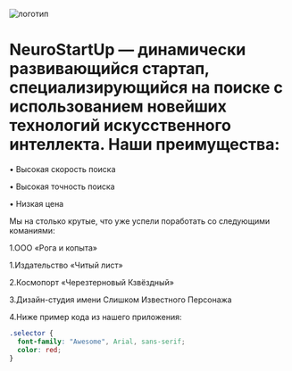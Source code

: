 ﻿![логотип]( https://camo.githubusercontent.com/79ee96a8b8fa098c44d1ca302006f24d008408a1c22fc13260437214d705a23d/68747470733a2f2f6e65746f6c6f67792d636f64652e6769746875622e696f2f6769742d686f6d65776f726b732f696e74726f64756374696f6e2f6173736574732f6c6f676f2e706e67)

# NeuroStartUp — динамически развивающийся стартап, специализирующийся на поиске с использованием новейших технологий искусственного интеллекта. Наши преимущества:
•	Высокая скорость поиска

•	Высокая точность поиска

•	Низкая цена


Мы на столько крутые, что уже успели поработать со следующими команиями:

1.ООО «Рога и копыта»

1.Издательство «Читый лист»

2.Космопорт «Черезтерновый Кзвёздный»

3.Дизайн-студия имени Слишком Известного Персонажа

4.Ниже пример кода из нашего приложения:


```css
.selector {
  font-family: "Awesome", Arial, sans-serif;
  color: red;
}
```
